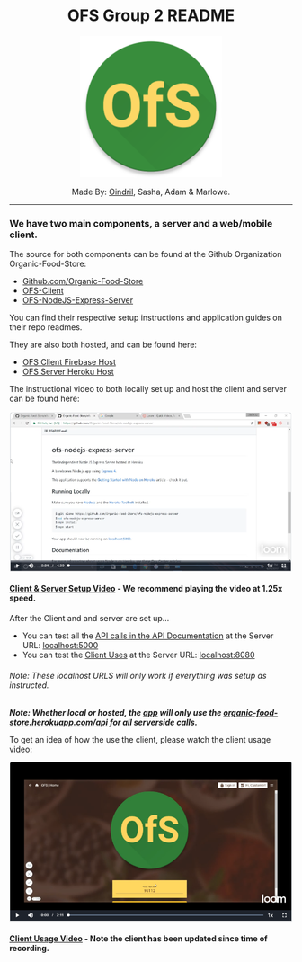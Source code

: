 <h1 align="center">OFS Group 2 README</h1>

<p align="center">
  <a href="https://organic-food-store.firebaseapp.com" target="_blank">
    <img src="https://raw.githubusercontent.com/Organic-Food-Store/ofs-client/master/images/logo.png" width="50%">
  </a>
</p>

<p align="center">Made By:  <a href="https://odutta.me" target="_blank">Oindril</a>, Sasha, Adam & Marlowe.</p>

---

### We have two main components, a server and a web/mobile client.

The source for both components can be found at the Github Organization Organic-Food-Store:

- [Github.com/Organic-Food-Store](https://github.com/Organic-Food-Store)
- [OFS-Client](https://github.com/Organic-Food-Store/ofs-client)
- [OFS-NodeJS-Express-Server](https://github.com/Organic-Food-Store/ofs-nodejs-express-server)

You can find their respective setup instructions and application guides on their repo readmes.

They are also both hosted, and can be found here:

- [OFS Client Firebase Host](https://organic-food-store.firebaseapp.com)
- [OFS Server Heroku Host](https://organic-food-store.herokuapp.com/api)

The instructional video to both locally set up and host the client and server can be found here:

[![Verify Steps with Client & Server Setup Video](https://raw.githubusercontent.com/Organic-Food-Store/ofs-client/master/dev/Capture.PNG)](https://www.useloom.com/share/0130bb002fcf408a908689f09be91490 "Verify Steps with Client & Server Setup Video")

#### [Client & Server Setup Video](https://www.useloom.com/share/0130bb002fcf408a908689f09be91490) - We recommend playing the video at 1.25x speed.

After the Client and and server are set up...

- You can test all the [API calls in the API Documentation](https://github.com/Organic-Food-Store/ofs-nodejs-express-server/blob/master/README.md#api-paths-documentation) at the Server URL: [localhost:5000](localhost:5000)
- You can test the [Client Uses](https://github.com/Organic-Food-Store/ofs-client#using-the-client) at the Server URL: [localhost:8080](localhost:8080)

###### Note: These localhost URLS will only work if everything was setup as instructed.

***Note: Whether local or hosted, the [app](https://github.com/Organic-Food-Store/ofs-client) will only use the [organic-food-store.herokuapp.com/api](https://organic-food-store.herokuapp.com/api) for all serverside calls.***

To get an idea of how the use the client, please watch the client usage video:

[![Client Usage Video](https://raw.githubusercontent.com/Organic-Food-Store/ofs-client/master/dev/Capture2.PNG)](https://www.useloom.com/share/739067c114ad4c48ae03e894049d1407 "Client Usage Video")

#### [Client Usage Video](https://www.useloom.com/share/739067c114ad4c48ae03e894049d1407) - Note the client has been updated since time of recording.
